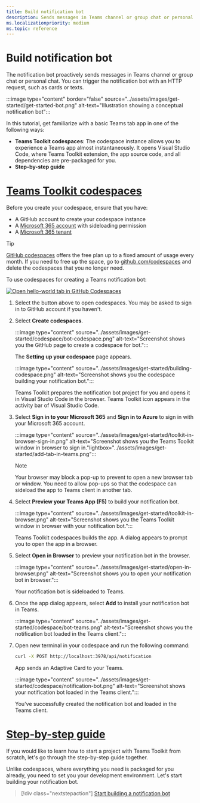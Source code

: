 ```yaml
---
title: Build notification bot
description: Sends messages in Teams channel or group chat or personal chat.
ms.localizationpriority: medium
ms.topic: reference
---
```

# Build notification bot

The notification bot proactively sends messages in Teams channel or group chat or personal chat. You can trigger the notification bot with an HTTP request, such as cards or texts.

:::image type="content" border="false" source="../assets/images/get-started/get-started-bot.png" alt-text="Illustration showing a conceptual notification bot":::

In this tutorial, get familiarize with a basic Teams tab app in one of the following ways:

* **Teams Toolkit codespaces**: The codespace instance allows you to experience a Teams app almost instantaneously. It opens Visual Studio Code, where Teams Toolkit extension, the app source code, and all dependencies are pre-packaged for you.
* **Step-by-step guide**

# [Teams Toolkit codespaces](#tab/teamstoolkitcodespaces)

Before you create your codespace, ensure that you have:

* A GitHub account to create your codespace instance
* A [Microsoft 365 account](https://developer.microsoft.com/microsoft-365/dev-program) with sideloading permission
* A [Microsoft 365 tenant](../concepts/build-and-test/prepare-your-o365-tenant.md)

> [!TIP]
> [GitHub codespaces](https://github.com/features/codespaces) offers the free plan up to a fixed amount of usage every month. If you need to free up the space, go to [github.com/codespaces](https://github.com/codespaces) and delete the codespaces that you no longer need.

To use codespaces for creating a Teams notification bot:

<a href="https://github.com/codespaces/new?hide_repo_select=true&ref=dol%2Fcodespaces&repo=348288141&machine=basicLinux32gb&devcontainer_path=.devcontainer%2Fnotification-codespaces%2Fdevcontainer.json&location=WestUs2" target="_blank"><img src="https://github.com/codespaces/badge.svg" alt="Open hello-world tab in GitHub Codespaces"></a>

1. Select the button above to open codespaces. You may be asked to sign in to GitHub account if you haven't.
1. Select **Create codespaces**.

   :::image type="content" source="../assets/images/get-started/codespace/bot-codespace.png" alt-text="Screenshot shows you the GitHub page to create a codespace for bot.":::

   The **Setting up your codespace** page appears.

   :::image type="content" source="../assets/images/get-started/building-codespace.png" alt-text="Screenshot shows you the codespace building your notification bot.":::

   Teams Toolkit prepares the notification bot project for you and opens it in Visual Studio Code in the browser. Teams Toolkit icon appears in the activity bar of Visual Studio Code.

1. Select **Sign in to your Microsoft 365** and **Sign in to Azure** to sign in with your Microsoft 365 account.

   :::image type="content" source="../assets/images/get-started/toolkit-in-browser-sign-in.png" alt-text="Screenshot shows you the Teams Toolkit window in browser to sign in."lightbox="../assets/images/get-started/add-tab-in-teams.png":::

    > [!NOTE]
    >
    > Your browser may block a pop-up to prevent to open a new browser tab or window. You need to allow pop-ups so that the codespace can sideload the app to Teams client in another tab.

1. Select **Preview your Teams App (F5)** to build your notification bot.

      :::image type="content" source="../assets/images/get-started/toolkit-in-browser.png" alt-text="Screenshot shows you the Teams Toolkit window in browser with your notification bot.":::

   Teams Toolkit codespaces builds the app. A dialog appears to prompt you to open the app in a browser.

1. Select **Open in Browser** to preview your notification bot in the browser.

   :::image type="content" source="../assets/images/get-started/open-in-browser.png" alt-text="Screenshot shows you to open your notification bot in browser.":::

   Your notification bot is sideloaded to Teams.

1. Once the app dialog appears, select **Add** to install your notification bot in Teams.

   :::image type="content" source="../assets/images/get-started/codespace/bot-teams.png" alt-text="Screenshot shows you the notification bot loaded in the Teams client.":::

1. Open new terminal in your codespace and run the following command:

   ```bash
   curl -X POST http://localhost:3978/api/notification
   ```

   App sends an Adaptive Card to your Teams.

   :::image type="content" source="../assets/images/get-started/codespace/notification-bot.png" alt-text="Screenshot shows your notification bot loaded in the Teams client.":::

   You've successfully created the notification bot and loaded in the Teams client.

# [Step-by-step guide](#tab/step-by-stepguide)

If you would like to learn how to start a project with Teams Toolkit from scratch, let's go through the step-by-step guide together.

Unlike codespaces, where everything you need is packaged for you already, you need to set you your development environment. Let's start building your notification bot.

> [!div class="nextstepaction"]
> [Start building a notification bot](../sbs-gs-notificationbot.yml)
